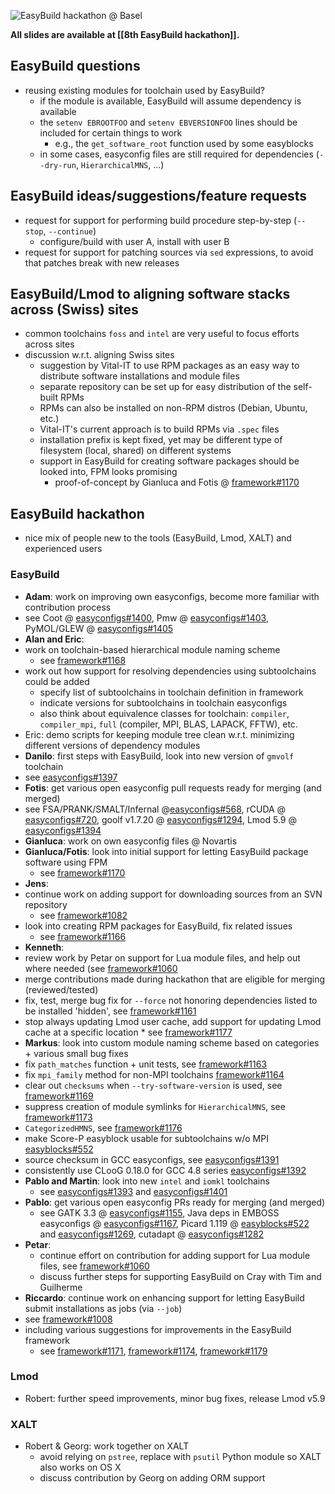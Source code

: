 ![EasyBuild hackathon @ Basel](http://users.ugent.be/~kehoste/EasyBuild-hackathon-Basel-group-picture_20150211-resized.jpg)

**All slides are available at [[8th EasyBuild hackathon]].**

## EasyBuild questions

* reusing existing modules for toolchain used by EasyBuild?
    * if the module is available, EasyBuild will assume dependency is available
    * the `setenv EBROOTFOO` and `setenv EBVERSIONFOO` lines should be included for certain things to work
        * e.g., the `get_software_root` function used by some easyblocks
    * in some cases, easyconfig files are still required for dependencies (`--dry-run`, `HierarchicalMNS`, ...)

## EasyBuild ideas/suggestions/feature requests

* request for support for performing build procedure step-by-step (`--stop`, `--continue`)
    * configure/build with user A, install with user B
* request for support for patching sources via `sed` expressions, to avoid that patches break with new releases

## EasyBuild/Lmod to aligning software stacks across (Swiss) sites

* common toolchains `foss` and `intel` are very useful to focus efforts across sites
* discussion w.r.t. aligning Swiss sites
    * suggestion by Vital-IT to use RPM packages as an easy way to distribute software installations and module files
    * separate repository can be set up for easy distribution of the self-built RPMs
    * RPMs can also be installed on non-RPM distros (Debian, Ubuntu, etc.)
    * Vital-IT's current approach is to build RPMs via `.spec` files
    * installation prefix is kept fixed, yet may be different type of filesystem (local, shared) on different systems
    * support in EasyBuild for creating software packages should be looked into, FPM looks promising
        * proof-of-concept by Gianluca and Fotis @ [framework#1170](https://github.com/hpcugent/easybuild-framework/pull/1170)

## EasyBuild hackathon

* nice mix of people new to the tools (EasyBuild, Lmod, XALT) and experienced users

### EasyBuild

* **Adam**: work on improving own easyconfigs, become more familiar with contribution process
 * see Coot @ [easyconfigs#1400](https://github.com/hpcugent/easybuild-easyconfigs/pull/1400), Pmw @ [easyconfigs#1403](https://github.com/hpcugent/easybuild-easyconfigs/pull/1403), PyMOL/GLEW @ [easyconfigs#1405](https://github.com/hpcugent/easybuild-easyconfigs/pull/1405)
* **Alan and Eric**:
 * work on toolchain-based hierarchical module naming scheme
    * see [framework#1168](https://github.com/hpcugent/easybuild-framework/pull/1168)
 * work out how support for resolving dependencies using subtoolchains could be added
    * specify list of subtoolchains in toolchain definition in framework
    * indicate versions for subtoolchains in toolchain easyconfigs
    * also think about equivalence classes for toolchain: `compiler`, `compiler_mpi`, `full` (compiler, MPI, BLAS, LAPACK, FFTW), etc.
 * Eric: demo scripts for keeping module tree clean w.r.t. minimizing different versions of dependency modules
* **Danilo**: first steps with EasyBuild, look into new version of `gmvolf` toolchain
 * see [easyconfigs#1397](https://github.com/hpcugent/easybuild-easyconfigs/pull/1397)
* **Fotis**: get various open easyconfig pull requests ready for merging (and merged)
 * see FSA/PRANK/SMALT/Infernal @[easyconfigs#568](https://github.com/hpcugent/easybuild-easyconfigs/pull/568), rCUDA @ [easyconfigs#720](https://github.com/hpcugent/easybuild-easyconfigs/pull/720), goolf v1.7.20 @ [easyconfigs#1294](https://github.com/hpcugent/easybuild-easyconfigs/pull/1294), Lmod 5.9 @ [easyconfigs#1394](https://github.com/hpcugent/easybuild-easyconfigs/pull/1394)  
* **Gianluca**: work on own easyconfig files @ Novartis
* **Gianluca/Fotis**: look into initial support for letting EasyBuild package software using FPM
    * see [framework#1170](https://github.com/hpcugent/easybuild-framework/pull/1170)
* **Jens**:
 * continue work on adding support for downloading sources from an SVN repository
    * see [framework#1082](https://github.com/hpcugent/easybuild-framework/pull/1082)
 * look into creating RPM packages for EasyBuild, fix related issues
    * see [framework#1166](https://github.com/hpcugent/easybuild-framework/pull/1166)
* **Kenneth**:
 * review work by Petar on support for Lua module files, and help out where needed (see [framework#1060](https://github.com/hpcugent/easybuild-framework/pull/1060)
 * merge contributions made during hackathon that are eligible for merging (reviewed/tested)
 * fix, test, merge bug fix for `--force` not honoring dependencies listed to be installed 'hidden', see [framework#1161](https://github.com/hpcugent/easybuild-framework/pull/1161)
 * stop always updating Lmod user cache, add support for updating Lmod cache at a specific location
        * see [framework#1177](https://github.com/hpcugent/easybuild-framework/pull/1177)
* **Markus**: look into custom module naming scheme based on categories + various small bug fixes
 * fix `path_matches` function + unit tests, see [framework#1163](https://github.com/hpcugent/easybuild-framework/pull/1163)
 * fix `mpi_family` method for non-MPI toolchains [framework#1164](https://github.com/hpcugent/easybuild-framework/pull/1164)
 * clear out `checksums` when `--try-software-version` is used, see [framework#1169](https://github.com/hpcugent/easybuild-framework/pull/1169)
 * suppress creation of module symlinks for `HierarchicalMNS`, see [framework#1173](https://github.com/hpcugent/easybuild-framework/pull/1173)
 * `CategorizedHMNS`, see [framework#1176](https://github.com/hpcugent/easybuild-framework/pull/1176)
 * make Score-P easyblock usable for subtoolchains w/o MPI [easyblocks#552](https://github.com/hpcugent/easybuild-easyblocks/pull/552)
 * source checksum in GCC easyconfigs, see [easyconfigs#1391](https://github.com/hpcugent/easybuild-easyconfigs/pull/1391)
 * consistently use CLooG 0.18.0 for GCC 4.8 series [easyconfigs#1392](https://github.com/hpcugent/easybuild-easyconfigs/pull/1392)
* **Pablo and Martin**: look into new `intel` and `iomkl` toolchains
    * see [easyconfigs#1393](https://github.com/hpcugent/easybuild-easyconfigs/pull/1393) and [easyconfigs#1401](https://github.com/hpcugent/easybuild-easyconfigs/pull/1401)
* **Pablo**: get various open easyconfig PRs ready for merging (and merged)
  * see GATK 3.3 @ [easyconfigs#1155](https://github.com/hpcugent/easybuild-easyconfigs/pull/1155), Java deps in EMBOSS easyconfigs @ [easyconfigs#1167](https://github.com/hpcugent/easybuild-easyconfigs/pull/1167), Picard 1.119 @ [easyblocks#522](https://github.com/hpcugent/easybuild-easyblocks/pull/522) and [easyconfigs#1269](https://github.com/hpcugent/easybuild-easyconfigs/pull/1269), cutadapt @ [easyconfigs#1282](https://github.com/hpcugent/easybuild-easyconfigs/pull/1282)
* **Petar**:
  * continue effort on contribution for adding support for Lua module files, see [framework#1060](https://github.com/hpcugent/easybuild-framework/pull/1060)
  * discuss further steps for supporting EasyBuild on Cray with Tim and Guilherme
* **Riccardo**: continue work on enhancing support for letting EasyBuild submit installations as jobs (via `--job`)
 * see [framework#1008](https://github.com/hpcugent/easybuild-framework/pull/1008)
 * including various suggestions for improvements in the EasyBuild framework
   * see [framework#1171](https://github.com/hpcugent/easybuild-framework/pull/1171), [framework#1174](https://github.com/hpcugent/easybuild-framework/pull/1174), [framework#1179](https://github.com/hpcugent/easybuild-framework/pull/1179)

### Lmod

* Robert: further speed improvements, minor bug fixes, release Lmod v5.9

### XALT

* Robert & Georg: work together on XALT
    * avoid relying on `pstree`, replace with `psutil` Python module so XALT also works on OS X
    * discuss contribution by Georg on adding ORM support


